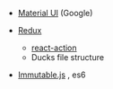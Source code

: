 - [Material UI](https://material-ui.com/) (Google)
- [Redux](https://deminoth.github.io/redux/) 
  - [react-action](https://velopert.com/3358)
  - Ducks file structure


- [Immutable.js](https://github.com/immutable-js/immutable-js) , es6 
